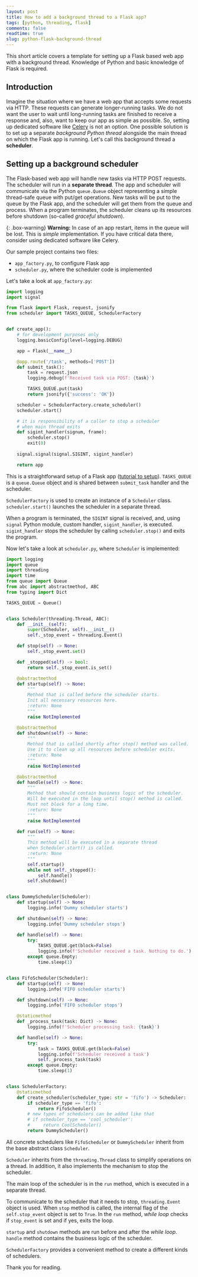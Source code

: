 ```yaml
---
layout: post
title: How to add a background thread to a Flask app?
tags: [python, threading, flask]
comments: false
readtime: true
slug: python-flask-background-thread
---
```


This short article covers a template for setting up a Flask based web app 
with a background thread. 
Knowledge of Python and basic knowledge of Flask is required. 

## Introduction

Imagine the situation where we have a web app that accepts some requests via HTTP.
These requests can generate longer-running tasks. 
We do not want the user to wait until long-running tasks are finished to receive a response 
and, also, want to keep our app as simple as possible. 
So, setting up dedicated software like [Celery](https://docs.celeryproject.org/en/stable/) is not an option.
One possible solution is to set up a separate *background Python thread* alongside the main thread on which the Flask app is running. 
Let's call this background thread a **scheduler**.

## Setting up a background scheduler

The Flask-based web app will handle new tasks via HTTP POST requests.
The scheduler will run in a **separate thread**. 
The app and scheduler will communicate via the Python `queue.Queue` object 
representing a simple thread-safe queue with put/get operations.
New tasks will be put to the queue by the Flask app, 
and the scheduler will get them from the queue and process.
When a program terminates, the scheduler cleans up its resources before shutdown
(so-called *graceful shutdown*).

{: .box-warning}
**Warning:** In case of an app restart, items in the queue will be lost. 
This is *simple* implementation. 
If you have critical data there, consider using dedicated software like Celery. 

Our sample project contains two files:

- `app_factory.py`, to configure Flask app
- `scheduler.py`, where the scheduler code is implemented


Let's take a look at `app_factory.py`:

```python
import logging
import signal

from flask import Flask, request, jsonify
from scheduler import TASKS_QUEUE, SchedulerFactory


def create_app():
    # for development purposes only
    logging.basicConfig(level=logging.DEBUG)

    app = Flask(__name__)

    @app.route('/task', methods=['POST'])
    def submit_task():
        task = request.json
        logging.debug(f'Received task via POST: {task}')

        TASKS_QUEUE.put(task)
        return jsonify({'success': 'OK'})

    scheduler = SchedulerFactory.create_scheduler()
    scheduler.start()

    # it is responsibility of a caller to stop a scheduler
    # when main thread exits
    def sigint_handler(signum, frame):
        scheduler.stop()
        exit(0)
    
    signal.signal(signal.SIGINT, sigint_handler)

    return app
```

This is a straightforward setup of a Flask app 
([tutorial to setup](https://flask.palletsprojects.com/en/2.0.x/tutorial/factory/)). 
`TASKS_QUEUE` is a `queue.Queue` object 
and is shared between `submit_task` handler and the scheduler.

`SchedulerFactory` is used to create an instance of a `Scheduler` class.
`scheduler.start()` launches the scheduler in a separate thread.

When a program is terminated, the `SIGINT` signal is received,
and, using `signal` Python module, custom handler, `sigint_handler`, is executed.
`sigint_handler` stops the scheduler by calling `scheduler.stop()` and exits the program.

Now let's take a look at `scheduler.py`, where `Scheduler` is implemented:

```python
import logging
import queue
import threading
import time
from queue import Queue
from abc import abstractmethod, ABC
from typing import Dict

TASKS_QUEUE = Queue()


class Scheduler(threading.Thread, ABC):
    def __init__(self):
        super(Scheduler, self).__init__()
        self._stop_event = threading.Event()

    def stop(self) -> None:
        self._stop_event.set()

    def _stopped(self) -> bool:
        return self._stop_event.is_set()

    @abstractmethod
    def startup(self) -> None:
        """
        Method that is called before the scheduler starts.
        Init all necessary resources here.
        :return: None
        """
        raise NotImplemented

    @abstractmethod
    def shutdown(self) -> None:
        """
        Method that is called shortly after stop() method was called.
        Use it to clean up all resources before scheduler exits.
        :return: None
        """
        raise NotImplemented

    @abstractmethod
    def handle(self) -> None:
        """
        Method that should contain business logic of the scheduler.
        Will be executed in the loop until stop() method is called.
        Must not block for a long time.
        :return: None
        """
        raise NotImplemented

    def run(self) -> None:
        """
        This method will be executed in a separate thread
        when Scheduler.start() is called.
        :return: None
        """
        self.startup()
        while not self._stopped():
            self.handle()
        self.shutdown()


class DummyScheduler(Scheduler):
    def startup(self) -> None:
        logging.info('Dummy scheduler starts')

    def shutdown(self) -> None:
        logging.info('Dummy scheduler stops')

    def handle(self) -> None:
        try:
            TASKS_QUEUE.get(block=False)
            logging.info(f'Scheduler received a task. Nothing to do.')
        except queue.Empty:
            time.sleep(1)


class FifoScheduler(Scheduler):
    def startup(self) -> None:
        logging.info('FIFO scheduler starts')

    def shutdown(self) -> None:
        logging.info('FIFO scheduler stops')

    @staticmethod
    def _process_task(task: Dict) -> None:
        logging.info(f'Scheduler processing task: {task}')

    def handle(self) -> None:
        try:
            task = TASKS_QUEUE.get(block=False)
            logging.info(f'Scheduler received a task')
            self._process_task(task)
        except queue.Empty:
            time.sleep(1)


class SchedulerFactory:
    @staticmethod
    def create_scheduler(scheduler_type: str = 'fifo') -> Scheduler:
        if scheduler_type == 'fifo':
            return FifoScheduler()
        # new types of schedulers can be added like that
        # if scheduler_type == 'cool_scheduler':
        #     return CoolScheduler()
        return DummyScheduler()
```

All concrete schedulers like `FifoScheduler` or `DummyScheduler`
inherit from the base abstract class `Scheduler`.

`Scheduler` inherits from the `threading.Thread` class to simplify 
operations on a thread. 
In addition, it also implements the mechanism to stop the scheduler.

The main loop of the scheduler is in the `run` method, which is executed in a separate thread.

To communicate to the scheduler that it needs to stop, `threading.Event` object is used.
When `stop` method is called, the internal flag of the `self.stop_event` object is set to `True`.
In the `run` method, *while loop* checks if `stop_event` is set and if yes, exits the loop.

`startup` and `shutdown` methods are run before and after the *while loop*. 
`handle` method contains the business logic of the scheduler.

`SchedulerFactory` provides a convenient method to create a different kinds of schedulers.

Thank you for reading.
